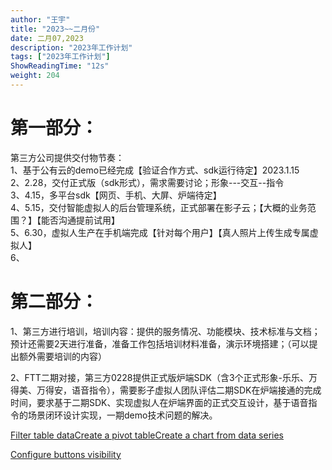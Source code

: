 ```yaml
---
author: "王宇"
title: "2023~~二月份"
date: 二月07,2023
description: "2023年工作计划"
tags: ["2023年工作计划"]
ShowReadingTime: "12s"
weight: 204
---
```

第一部分：
=====

第三方公司提供交付物节奏：  
1、基于公有云的demo已经完成【验证合作方式、sdk运行待定】2023.1.15  
2、2.28，交付正式版（sdk形式），需求需要讨论；形象---交互--指令  
3、4.15，多平台sdk【网页、手机、大屏、炉端待定】  
4、5.15，交付智能虚拟人的后台管理系统，正式部署在影子云；【大概的业务范围？】【能否沟通提前试用】  
5、6.30，虚拟人生产在手机端完成【针对每个用户】【真人照片上传生成专属虚拟人】  
6、

第二部分：
=====

1、第三方进行培训，培训内容：提供的服务情况、功能模块、技术标准与文档；预计还需要2天进行准备，准备工作包括培训材料准备，演示环境搭建；（可以提出额外需要培训的内容）

2、FTT二期对接，第三方0228提供正式版炉端SDK（含3个正式形象-乐乐、万得美、万得安，语音指令），需要影子虚拟人团队评估二期SDK在炉端接通的完成时间，要求基于二期SDK、实现虚拟人在炉端界面的正式交互设计，基于语音指令的场景闭环设计实现，一期demo技术问题的解决。

  

[Filter table data](#)[Create a pivot table](#)[Create a chart from data series](#)

[Configure buttons visibility](/users/tfac-settings.action)